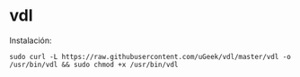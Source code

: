 # vdl


Instalación:
```
sudo curl -L https://raw.githubusercontent.com/uGeek/vdl/master/vdl -o /usr/bin/vdl && sudo chmod +x /usr/bin/vdl
```
